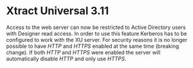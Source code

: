 # Xtract Universal 3.11

Access to the web server can now be restricted to Active Directory users with Designer read access.
In order to use this feature Kerberos has to be configured to work with the XU server.
For security reasons it is no longer possible to have *HTTP* and *HTTPS* enabled at the same time (breaking change). If both *HTTP* and *HTTPS* were enabled the server will automatically disable *HTTP* and only use *HTTPS*.
